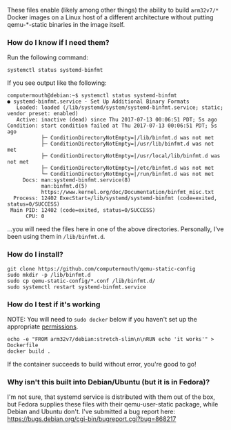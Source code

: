 
These files enable (likely among other things) the ability to build `arm32v7/*` Docker images on a Linux host of a different architecture without putting qemu-*-static binaries in the image itself.

### How do I know if I need them?

Run the following command:

`systemctl status systemd-binfmt`

If you see output like the following:

```
computermouth@debian:~$ systemctl status systemd-binfmt
● systemd-binfmt.service - Set Up Additional Binary Formats
   Loaded: loaded (/lib/systemd/system/systemd-binfmt.service; static; vendor preset: enabled)
   Active: inactive (dead) since Thu 2017-07-13 00:06:51 PDT; 5s ago
Condition: start condition failed at Thu 2017-07-13 00:06:51 PDT; 5s ago
           ├─ ConditionDirectoryNotEmpty=|/lib/binfmt.d was not met
           ├─ ConditionDirectoryNotEmpty=|/usr/lib/binfmt.d was not met
           ├─ ConditionDirectoryNotEmpty=|/usr/local/lib/binfmt.d was not met
           ├─ ConditionDirectoryNotEmpty=|/etc/binfmt.d was not met
           └─ ConditionDirectoryNotEmpty=|/run/binfmt.d was not met
     Docs: man:systemd-binfmt.service(8)
           man:binfmt.d(5)
           https://www.kernel.org/doc/Documentation/binfmt_misc.txt
  Process: 12402 ExecStart=/lib/systemd/systemd-binfmt (code=exited, status=0/SUCCESS)
 Main PID: 12402 (code=exited, status=0/SUCCESS)
      CPU: 0

```

...you will need the files here in one of the above directories. Personally, I've been using them in `/lib/binfmt.d`.

### How do I install?

```
git clone https://github.com/computermouth/qemu-static-config
sudo mkdir -p /lib/binfmt.d
sudo cp qemu-static-config/*.conf /lib/binfmt.d/
sudo systemctl restart systemd-binfmt.service
```

### How do I test if it's working

NOTE: You will need to `sudo docker` below if you haven't set up the appropriate [permissions](https://docs.docker.com/engine/installation/linux/linux-postinstall/).

```
echo -e "FROM arm32v7/debian:stretch-slim\n\nRUN echo 'it works'" > Dockerfile
docker build .
```

If the container succeeds to build without error, you're good to go!

### Why isn't this built into Debian/Ubuntu (but it is in Fedora)?

I'm not sure, that systemd service is distributed with them out of the box, but Fedora supplies these files with their qemu-user-static package, while Debian and Ubuntu don't. I've submitted a bug report here: https://bugs.debian.org/cgi-bin/bugreport.cgi?bug=868217
